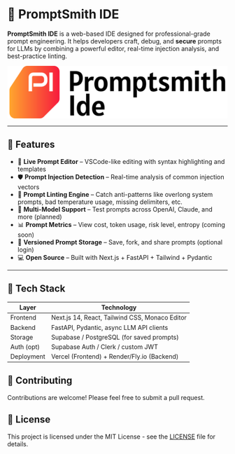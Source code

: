 # 🧠 PromptSmith IDE

**PromptSmith IDE** is a web-based IDE designed for professional-grade prompt engineering. It helps developers craft, debug, and **secure** prompts for LLMs by combining a powerful editor, real-time injection analysis, and best-practice linting.

![PromptSmith IDE](./public/logo.svg)

---

## 🚀 Features

- 🧰 **Live Prompt Editor** – VSCode-like editing with syntax highlighting and templates
- 🛡️ **Prompt Injection Detection** – Real-time analysis of common injection vectors
- 🧪 **Prompt Linting Engine** – Catch anti-patterns like overlong system prompts, bad temperature usage, missing delimiters, etc.
- 🔄 **Multi-Model Support** – Test prompts across OpenAI, Claude, and more (planned)
- 📊 **Prompt Metrics** – View cost, token usage, risk level, entropy (coming soon)
- 📁 **Versioned Prompt Storage** – Save, fork, and share prompts (optional login)
- 💻 **Open Source** – Built with Next.js + FastAPI + Tailwind + Pydantic

---

## 🧱 Tech Stack

| Layer        | Technology        |
|--------------|-------------------|
| Frontend     | Next.js 14, React, Tailwind CSS, Monaco Editor |
| Backend      | FastAPI, Pydantic, async LLM API clients |
| Storage      | Supabase / PostgreSQL (for saved prompts) |
| Auth (opt)   | Supabase Auth / Clerk / custom JWT |
| Deployment   | Vercel (Frontend) + Render/Fly.io (Backend) |

<!-- Contribution are welcome -->

## 🤝 Contributing

Contributions are welcome! Please feel free to submit a pull request.

## 📄 License

This project is licensed under the MIT License - see the [LICENSE](LICENSE) file for details.